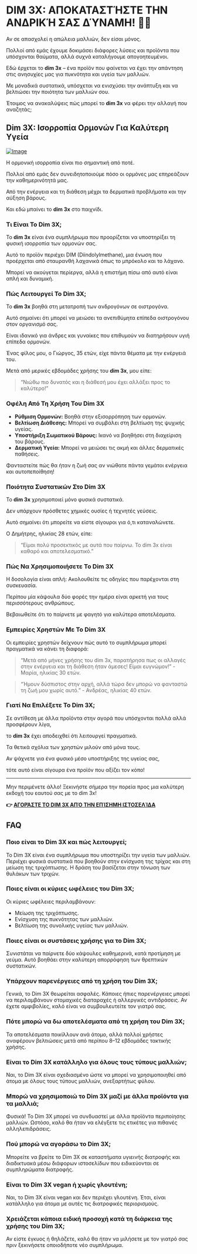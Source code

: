 # DIM 3X: ΑΠΟΚΑΤΑΣΤΉΣΤΕ ΤΗΝ ΑΝΔΡΙΚΉ ΣΑΣ ΔΎΝΑΜΗ! 💪✨

Αν σε απασχολεί η απώλεια μαλλιών, δεν είσαι μόνος. 

Πολλοί από εμάς έχουμε δοκιμάσει διάφορες λύσεις και προϊόντα που υπόσχονται θαύματα, αλλά συχνά καταλήγουμε απογοητευμένοι. 

Εδώ έρχεται το **dim 3x** – ένα προϊόν που φαίνεται να έχει την απάντηση στις ανησυχίες μας για πυκνότητα και υγεία των μαλλιών. 

Με μοναδικά συστατικά, υπόσχεται να ενισχύσει την ανάπτυξη και να βελτιώσει την ποιότητα των μαλλιών σου. 

Έτοιμος να ανακαλύψεις πώς μπορεί το **dim 3x** να φέρει την αλλαγή που αναζητάς;

## Dim 3X: Ισορροπία Ορμονών Για Καλύτερη Υγεία

[![Image](https://www2.sellhealth.com/237/dim3x_5_1.jpg)](https://gchaffi.com/OrvDEv0s)

Η ορμονική ισορροπία είναι πιο σημαντική από ποτέ. 

Πολλοί από εμάς δεν συνειδητοποιούμε πόσο οι ορμόνες μας επηρεάζουν την καθημερινότητά μας.

Από την ενέργεια και τη διάθεση μέχρι τα δερματικά προβλήματα και την αύξηση βάρους.

Και εδώ μπαίνει το **dim 3x** στο παιχνίδι.

### Τι Είναι Το Dim 3X;

Το **dim 3x** είναι ένα συμπλήρωμα που προορίζεται να υποστηρίξει τη φυσική ισορροπία των ορμονών σας.

Αυτό το προϊόν περιέχει DIM (Diindolylmethane), μια ένωση που προέρχεται από σταυρανθή λαχανικά όπως το μπρόκολο και το λάχανο.

Μπορεί να ακούγεται περίεργα, αλλά η επιστήμη πίσω από αυτό είναι απλή και δυναμική.

### Πώς Λειτουργεί Το Dim 3X;

Το **dim 3x** βοηθά στη μετατροπή των ανδρογόνων σε οιστρογόνα. 

Αυτό σημαίνει ότι μπορεί να μειώσει τα ανεπιθύμητα επίπεδα οιστρογόνου στον οργανισμό σας. 

Είναι ιδανικό για άνδρες και γυναίκες που επιθυμούν να διατηρήσουν υγιή επίπεδα ορμονών.

Ένας φίλος μου, ο Γιώργος, 35 ετών, είχε πάντα θέματα με την ενέργειά του. 

Μετά από μερικές εβδομάδες χρήσης του **dim 3x**, μου είπε:

> “Νιώθω πιο δυνατός και η διάθεσή μου έχει αλλάξει προς το καλύτερο!”

### Οφέλη Από Τη Χρήση Του Dim 3X

- **Ρύθμιση Ορμονών:** Βοηθά στην εξισορρόπηση των ορμονών.
- **Βελτίωση Διάθεσης:** Μπορεί να συμβάλει στη βελτίωση της ψυχικής υγείας.
- **Υποστήριξη Σωματικού Βάρους:** Ικανό να βοηθήσει στη διαχείριση του βάρους.
- **Δερματική Υγεία:** Μπορεί να μειώσει τις ακμή και άλλες δερματικές παθήσεις.

Φανταστείτε πώς θα ήταν η ζωή σας αν νιώθατε πάντα γεμάτοι ενέργεια και αυτοπεποίθηση!

### Ποιότητα Συστατικών Στο Dim 3X

Το **dim 3x** χρησιμοποιεί μόνο φυσικά συστατικά. 

Δεν υπάρχουν πρόσθετες χημικές ουσίες ή τεχνητές γεύσεις. 

Αυτό σημαίνει ότι μπορείτε να είστε σίγουροι για ό,τι καταναλώνετε.

Ο Δημήτρης, ηλικίας 28 ετών, είπε:

> “Είμαι πολύ προσεκτικός με αυτά που παίρνω. Το dim 3x είναι καθαρό και αποτελεσματικό.”

### Πώς Να Χρησιμοποιήσετε Το Dim 3X

Η δοσολογία είναι απλή: Ακολουθείτε τις οδηγίες που παρέχονται στη συσκευασία. 

Περίπου μία κάψουλα δύο φορές την ημέρα είναι αρκετή για τους περισσότερους ανθρώπους. 

Βεβαιωθείτε ότι το παίρνετε με φαγητό για καλύτερα αποτελέσματα.

### Εμπειρίες Χρηστών Με Το Dim 3X

Οι εμπειρίες χρηστών δείχνουν πώς αυτό το συμπλήρωμα μπορεί πραγματικά να κάνει τη διαφορά:

> “Μετά από μήνες χρήσης του dim 3x, παρατήρησα πως οι αλλαγές στην ενέργεια και τη διάθεση ήταν άμεσες! Είμαι ευγνώμον!” - Μαρία, ηλικίας 30 ετών.

> “Ήμουν δύσπιστος στην αρχή, αλλά τώρα δεν μπορώ να φανταστώ τη ζωή μου χωρίς αυτό.” - Ανδρέας, ηλικίας 40 ετών.

### Γιατί Να Επιλέξετε Το Dim 3X;

Σε αντίθεση με άλλα προϊόντα στην αγορά που υπόσχονται πολλά αλλά προσφέρουν λίγα,

το **dim 3x** έχει αποδειχθεί ότι λειτουργεί πραγματικά. 

Τα θετικά σχόλια των χρηστών μιλούν από μόνα τους.

Αν ψάχνετε για ένα φυσικό μέσο υποστήριξης της υγείας σας,

τότε αυτό είναι σίγουρα ένα προϊόν που αξίζει τον κόπο!

---

Μην περιμένετε άλλο! Ξεκινήστε σήμερα την πορεία προς μια καλύτερη εκδοχή του εαυτού σας με το dim 3x!



**👉 [ΑΓΟΡΆΣΤΕ ΤΟ DIM 3X ΑΠΌ ΤΗΝ ΕΠΊΣΗΜΗ ΙΣΤΟΣΕΛΊΔΑ](https://gchaffi.com/OrvDEv0s)**

## FAQ

### Ποιο είναι το Dim 3X και πώς λειτουργεί;
Το Dim 3X είναι ένα συμπλήρωμα που υποστηρίζει την υγεία των μαλλιών. Περιέχει φυσικά συστατικά που βοηθούν στην ενίσχυση της τρίχας και στη μείωση της τριχόπτωσης. Η δράση του βασίζεται στην τόνωση των θυλάκων των τριχών.

### Ποιες είναι οι κύριες ωφέλειες του Dim 3X;
Οι κύριες ωφέλειες περιλαμβάνουν: 
- Μείωση της τριχόπτωσης.
- Ενίσχυση της πυκνότητας των μαλλιών.
- Βελτίωση της συνολικής υγείας των μαλλιών.

### Ποιες είναι οι συστάσεις χρήσης για το Dim 3X;
Συνιστάται να παίρνετε δύο κάψουλες καθημερινά, κατά προτίμηση με γεύμα. Αυτό βοηθάει στην καλύτερη απορρόφηση των θρεπτικών συστατικών.

### Υπάρχουν παρενέργειες από τη χρήση του Dim 3X;
Γενικά, το Dim 3X θεωρείται ασφαλές. Κάποιες ήπιες παρενέργειες μπορεί να περιλαμβάνουν στομαχικές διαταραχές ή αλλεργικές αντιδράσεις. Αν έχετε αμφιβολίες, καλό είναι να συμβουλευτείτε τον γιατρό σας.

### Πότε μπορώ να δω αποτελέσματα από τη χρήση του Dim 3X;
Τα αποτελέσματα ποικίλλουν ανά άτομο, αλλά πολλοί χρήστες αναφέρουν βελτιώσεις μετά από περίπου 8–12 εβδομάδες τακτικής χρήσης.

### Είναι το Dim 3X κατάλληλο για όλους τους τύπους μαλλιών;
Ναι, το Dim 3X είναι σχεδιασμένο ώστε να μπορεί να χρησιμοποιηθεί από άτομα με όλους τους τύπους μαλλιών, ανεξαρτήτως φύλου.

### Μπορώ να χρησιμοποιώ το Dim 3X μαζί με άλλα προϊόντα για τα μαλλιά;
Φυσικά! Το Dim 3X μπορεί να συνδυαστεί με άλλα προϊόντα περιποίησης μαλλιών. Ωστόσο, καλό θα ήταν να ελέγξετε τις ετικέτες για πιθανές αλληλεπιδράσεις.

### Πού μπορώ να αγοράσω το Dim 3X;
Μπορείτε να βρείτε το Dim 3X σε καταστήματα υγιεινής διατροφής και διαδικτυακά μέσω διάφορων ιστοσελίδων που ειδικεύονται σε συμπληρώματα διατροφής.

### Είναι το Dim 3X vegan ή χωρίς γλουτένη;
Ναι, το Dim 3X είναι vegan και δεν περιέχει γλουτένη. Έτσι, είναι κατάλληλο για άτομα με αυτές τις διατροφικές περιορισμούς.

### Χρειάζεται κάποια ειδική προσοχή κατά τη διάρκεια της χρήσης του Dim 3X;  
Αν είστε έγκυος ή θηλάζετε, καλό θα ήταν να μιλήσετε με τον γιατρό σας πριν ξεκινήσετε οποιοδήποτε νέο συμπλήρωμα.